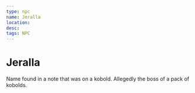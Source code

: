 ```yaml
---
type: npc
name: Jeralla
location: 
desc: 
tags: NPC
---
```


# Jeralla 
Name found in a note that was on a kobold. 
Allegedly the boss of a pack of kobolds.
